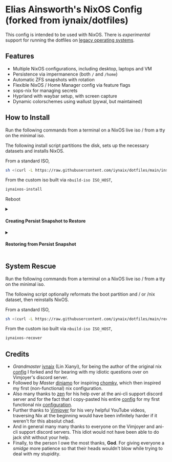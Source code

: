# Elias Ainsworth's NixOS Config (forked from iynaix/dotfiles)

This config is intended to be used with NixOS. There is *experimental* support for running the dotfiles on [legacy operating systems](https://github.com/iynaix/dotfiles/blob/main/home-manager.md).

## Features

- Multiple NixOS configurations, including desktop, laptops and VM
- Persistence via impermanence (both `/` and `/home`)
- Automatic ZFS snapshots with rotation
- Flexible NixOS / Home Manager config via feature flags
- sops-nix for managing secrets
- Hyprland with waybar setup, with screen capture
- Dynamic colorschemes using wallust (pywal, but maintained)

## How to Install
Run the following commands from a terminal on a NixOS live iso / from a tty on the minimal iso.

The following install script partitions the disk, sets up the necessary datasets and installs NixOS.

From a standard ISO,
```sh
sh <(curl -L https://raw.githubusercontent.com/iynaix/dotfiles/main/install.sh)
```

From the custom iso built via `nbuild-iso ISO_HOST`,
```sh
iynaixos-install
```
Reboot

<details>
<summary><h4>Creating Persist Snapshot to Restore</h4></summary>

```sh
sudo zfs snapshot zroot/persist@persist-snapshot
sudo zfs send zroot/persist@persist-snapshot > SNAPSHOT_FILE_PATH
```
</details>

<details>
<summary><h4>Restoring from Persist Snapshot</h4></summary>

```sh
# the rename is needed for encrypted datasets, as -F doesn't work
sudo zfs receive -o mountpoint=legacy zroot/persist-new < SNAPSHOT_FILE_PATH
sudo zfs rename zroot/persist zroot/persist-old
sudo zfs rename zroot/persist-new zroot/persist
```
</details>

## System Rescue
Run the following commands from a terminal on a NixOS live iso / from a tty on the minimal iso.

The following script optionally reformats the boot partition and / or /nix dataset, then reinstalls NixOS.

From a standard ISO,
```sh
sh <(curl -L https://raw.githubusercontent.com/iynaix/dotfiles/main/recover.sh)
```

From the custom iso built via `nbuild-iso ISO_HOST`,
```sh
iynaixos-recover
```
## Credits
- *Grandmaster* [iynaix](https://github.com/iynaix) (Lin Xianyi), for being the author of the original nix [config](https://github.com/iynaix/dotfiles) I forked and for bearing with my idiotic questions over on Vimjoyer's discord server.
- Followed by *Master* [diniamo](https://github.com/diniamo) for inspiring [chomky](https://github.com/justchokingaround), which then inspired my first (non-functional) nix configuration.
- Also many thanks to [zen](https://github.com/71zenith) for his help over at the ani-cli support discord server and for the fact that I copy-pasted his entire [config](https://github.com/71zenith/kiseki) for my first functional nix [configuration](https://github.com/elias-ainsworth/thorne).
- Further thanks to [Vimjoyer](https://www.youtube.com/@vimjoyer) for his very helpful YouTube videos, traversing Nix at the beginning would have been infinitely harder if it weren't for this absolut chad.
- And in general many many thanks to everyone on the Vimjoyer and ani-cli support discord servers. This idiot would not have been able to do jack shit without your help.
- Finally, to the person I owe the most thanks, **God**. For giving everyone a *smidge* more patience so that their heads wouldn't blow while trying to deal with my stupidity.
